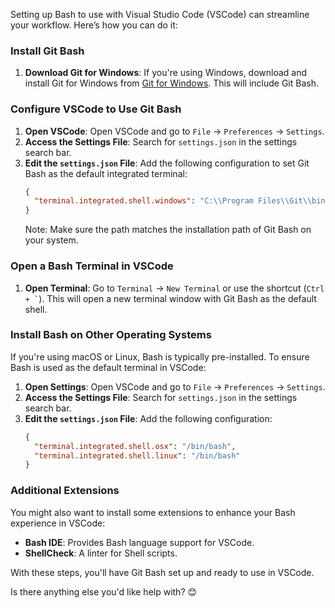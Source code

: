Setting up Bash to use with Visual Studio Code (VSCode) can streamline your workflow. Here’s how you can do it:

### Install Git Bash

1. **Download Git for Windows**: If you're using Windows, download and install Git for Windows from [Git for Windows](https://gitforwindows.org/). This will include Git Bash.
   
### Configure VSCode to Use Git Bash

1. **Open VSCode**: Open VSCode and go to `File` -> `Preferences` -> `Settings`.
2. **Access the Settings File**: Search for `settings.json` in the settings search bar.
3. **Edit the `settings.json` File**: Add the following configuration to set Git Bash as the default integrated terminal:
   ```json
   {
     "terminal.integrated.shell.windows": "C:\\Program Files\\Git\\bin\\bash.exe"
   }
   ```
   Note: Make sure the path matches the installation path of Git Bash on your system.

### Open a Bash Terminal in VSCode

1. **Open Terminal**: Go to `Terminal` -> `New Terminal` or use the shortcut (`` Ctrl + ` ``). This will open a new terminal window with Git Bash as the default shell.

### Install Bash on Other Operating Systems

If you're using macOS or Linux, Bash is typically pre-installed. To ensure Bash is used as the default terminal in VSCode:

1. **Open Settings**: Open VSCode and go to `File` -> `Preferences` -> `Settings`.
2. **Access the Settings File**: Search for `settings.json` in the settings search bar.
3. **Edit the `settings.json` File**: Add the following configuration:
   ```json
   {
     "terminal.integrated.shell.osx": "/bin/bash",
     "terminal.integrated.shell.linux": "/bin/bash"
   }
   ```

### Additional Extensions

You might also want to install some extensions to enhance your Bash experience in VSCode:
- **Bash IDE**: Provides Bash language support for VSCode.
- **ShellCheck**: A linter for Shell scripts.

With these steps, you'll have Git Bash set up and ready to use in VSCode. 

Is there anything else you'd like help with? 😊